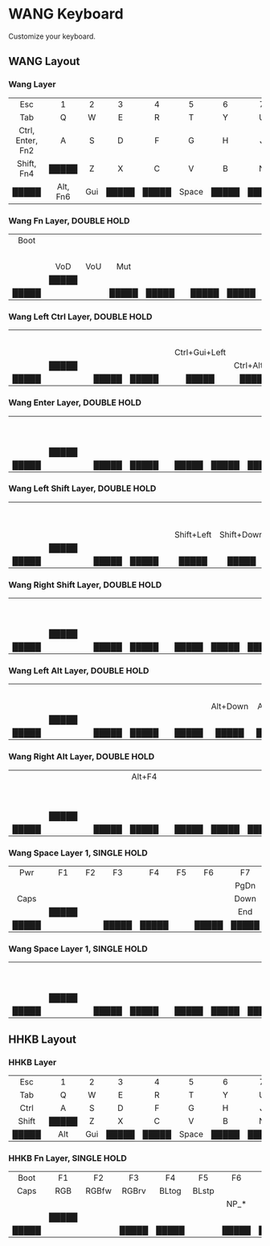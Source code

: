 # WANG Keyboard

Customize your keyboard.


## WANG Layout

### Wang Layer

|                  |          |       |       |       |       |       |       |       |       |       |       |          |                  |       |
| :--------------: | :------: | :---: | :---: | :---: | :---: | :---: | :---: | :---: | :---: | :---: | :---: | :------: | :--------------: | :---: |
|       Esc        |    1     |   2   |   3   |   4   |   5   |   6   |   7   |   8   |   9   |   0   |   -   |    =     |        \         |  \`   |
|       Tab        |    Q     |   W   |   E   |   R   |   T   |   Y   |   U   |   I   |   O   |   P   |   [   |    ]     |    BackSpace     | █████ |
| Ctrl, Enter, Fn2 |    A     |   S   |   D   |   F   |   G   |   H   |   J   |   K   |   L   |   ;   |   '   |  █████   | Enter, Ctrl, Fn3 | █████ |
|    Shift, Fn4    |  █████   |   Z   |   X   |   C   |   V   |   B   |   N   |   M   |   ,   |   .   |   /   |  █████   |    Shift, Fn5    |  Fn   |
|      █████       | Alt, Fn6 |  Gui  | █████ | █████ | Space | █████ | █████ | █████ | █████ | █████ |  Gui  | Alt, Fn7 |      █████       | █████ |


### Wang Fn Layer, DOUBLE HOLD

|       |       |       |       |       |       |       |       |       |       |       |       |       |       |       |
| :---: | :---: | :---: | :---: | :---: | :---: | :---: | :---: | :---: | :---: | :---: | :---: | :---: | :---: | :---: |
| Boot  |       |       |       |       |       |       |       |       |       |       |       |       |       |       |
|       |       |       |       |       |       |       |       |       |       |       |       |       |       | █████ |
|       |  VoD  |  VoU  |  Mut  |       |       |       |       |       |       |       |       | █████ |       | █████ |
|       | █████ |       |       |       |       |       |       |       |       |       |       | █████ |       |       |
| █████ |       |       | █████ | █████ |       | █████ | █████ | █████ | █████ | █████ |       |       | █████ | █████ |


### Wang Left Ctrl Layer, DOUBLE HOLD

|       |       |       |       |       |       |               |            |       |                |       |       |       |       |       |
| :---: | :---: | :---: | :---: | :---: | :---: | :-----------: | :--------: | :---: | :------------: | :---: | :---: | :---: | :---: | :---: |
|       |       |       |       |       |       |               |            |       |                |       |       |       |       |       |
|       |       |       |       |       |       |               |            |       |                |       |       |       |       | █████ |
|       |       |       |       |       |       | Ctrl+Gui+Left |            |       | Ctrl+Gui+Right |       |       | █████ |       | █████ |
|       | █████ |       |       |       |       |               | Ctrl+Alt+N |       |                |       |       | █████ |       |       |
| █████ |       |       | █████ | █████ |       |     █████     |   █████    | █████ |     █████      | █████ |       |       | █████ | █████ |


### Wang Enter Layer, DOUBLE HOLD

|       |       |       |       |       |       |       |       |       |       |       |       |       |       |       |
| :---: | :---: | :---: | :---: | :---: | :---: | :---: | :---: | :---: | :---: | :---: | :---: | :---: | :---: | :---: |
|       |       |       |       |       |       |       |       |       |       |       |       |       |       |       |
|       |       |       |       |       |       |       |       |       |       |       |       |       |       | █████ |
|       |       |       |       |       |       |       |       |       |       |       |       | █████ |       | █████ |
|       | █████ |       |       |       |       |       |       |       |       |       |       | █████ |       |       |
| █████ |       |       | █████ | █████ |       | █████ | █████ | █████ | █████ | █████ |       |       | █████ | █████ |


### Wang Left Shift Layer, DOUBLE HOLD

|       |       |       |       |       |       |            |            |          |             |       |       |       |           |       |
| :---: | :---: | :---: | :---: | :---: | :---: | :--------: | :--------: | :------: | :---------: | :---: | :---: | :---: | :-------: | :---: |
|       |       |       |       |       |       |            |            |          |             |       |       |       | Shift+Ins |       |
|       |       |       |       |       |       |            |            |          |             |       |       |       |           | █████ |
|       |       |       |       |       |       | Shift+Left | Shift+Down | Shift+Up | Shift+Right |       |       | █████ |           | █████ |
|       | █████ |       |       |       |       |            |            |          |             |       |       | █████ |           |       |
| █████ |       |       | █████ | █████ |       |   █████    |   █████    |  █████   |    █████    | █████ |       |       |   █████   | █████ |


### Wang Right Shift Layer, DOUBLE HOLD

|       |       |       |       |       |       |       |       |       |       |       |       |       |       |       |
| :---: | :---: | :---: | :---: | :---: | :---: | :---: | :---: | :---: | :---: | :---: | :---: | :---: | :---: | :---: |
|       |       |       |       |       |       |       |       |       |       |       |       |       |       |       |
|       |       |       |       |       |       |       |       |       |       |       |       |       |       | █████ |
|       |       |       |       |       |       |       |       |       |       |       |       | █████ |       | █████ |
|       | █████ |       |       |       |       |       |       |       |       |       |       | █████ |       |       |
| █████ |       |       | █████ | █████ |       | █████ | █████ | █████ | █████ | █████ |       |       | █████ | █████ |


### Wang Left Alt Layer, DOUBLE HOLD

|       |       |       |       |       |       |       |          |        |       |       |       |       |       |       |
| :---: | :---: | :---: | :---: | :---: | :---: | :---: | :------: | :----: | :---: | :---: | :---: | :---: | :---: | :---: |
|       |       |       |       |       |       |       |          |        |       |       |       |       |       |       |
|       |       |       |       |       |       |       |          |        |       |       |       |       |       | █████ |
|       |       |       |       |       |       |       | Alt+Down | Alt+Up |       |       |       | █████ |       | █████ |
|       | █████ |       |       |       |       |       |          |        |       |       |       | █████ |       |       |
| █████ |       |       | █████ | █████ |       | █████ |  █████   | █████  | █████ | █████ |       |       | █████ | █████ |


### Wang Right Alt Layer, DOUBLE HOLD

|       |       |       |       |        |       |       |       |       |       |       |       |       |       |       |
| :---: | :---: | :---: | :---: | :----: | :---: | :---: | :---: | :---: | :---: | :---: | :---: | :---: | :---: | :---: |
|       |       |       |       | Alt+F4 |       |       |       |       |       |       |       |       |       |       |
|       |       |       |       |        |       |       |       |       |       |       |       |       |       | █████ |
|       |       |       |       |        |       |       |       |       |       |       |       | █████ |       | █████ |
|       | █████ |       |       |        |       |       |       |       |       |       |       | █████ |       |       |
| █████ |       |       | █████ | █████  |       | █████ | █████ | █████ | █████ | █████ |       |       | █████ | █████ |


### Wang Space Layer 1, SINGLE HOLD

|       |       |       |       |       |       |       |       |       |       |       |       |       |       |       |
| :---: | :---: | :---: | :---: | :---: | :---: | :---: | :---: | :---: | :---: | :---: | :---: | :---: | :---: | :---: |
|  Pwr  |  F1   |  F2   |  F3   |  F4   |  F5   |  F6   |  F7   |  F8   |  F9   |  F10  |  F11  |  F12  |  Ins  |  Del  |
|       |       |       |       |       |       |       | PgDn  | Home  | Pste  |       |       |       |       | █████ |
| Caps  |       |       |       |       |       |       | Down  |  Up   | Right |       |       | █████ |       | █████ |
|       | █████ |       |       |       |       |       |  End  | PgUp  |       |       |       | █████ |       |       |
| █████ |       |       | █████ | █████ |       | █████ | █████ | █████ | █████ | █████ |       |       | █████ | █████ |


### Wang Space Layer 1, SINGLE HOLD

|       |       |       |       |       |       |       |       |       |       |       |       |       |       |       |
| :---: | :---: | :---: | :---: | :---: | :---: | :---: | :---: | :---: | :---: | :---: | :---: | :---: | :---: | :---: |
|       |       |       |       |       |       |       |       |       |       |       |       |       |       |       |
|       |       |       |       |       |       |       |       |       |       |  Psc  |       |       |       | █████ |
|       |       |       |       |       |       |       |       |       |  Slk  |       |       | █████ |       | █████ |
|       | █████ |       |       |       |       |       |       |       |       |       |       | █████ |       |       |
| █████ |       |       | █████ | █████ |       | █████ | █████ | █████ | █████ | █████ |       |       | █████ | █████ |


## HHKB Layout

### HHKB Layer

|       |       |       |       |       |       |       |       |       |       |       |       |       |           |       |
| :---: | :---: | :---: | :---: | :---: | :---: | :---: | :---: | :---: | :---: | :---: | :---: | :---: | :-------: | :---: |
|  Esc  |   1   |   2   |   3   |   4   |   5   |   6   |   7   |   8   |   9   |   0   |   -   |   =   |     \     |  \`   |
|  Tab  |   Q   |   W   |   E   |   R   |   T   |   Y   |   U   |   I   |   O   |   P   |   [   |   ]   | BackSpace | █████ |
| Ctrl  |   A   |   S   |   D   |   F   |   G   |   H   |   J   |   K   |   L   |   ;   |   '   | █████ |   Enter   | █████ |
| Shift | █████ |   Z   |   X   |   C   |   V   |   B   |   N   |   M   |   ,   |   .   |   /   | █████ |   Shift   |  Fn   |
| █████ |  Alt  |  Gui  | █████ | █████ | Space | █████ | █████ | █████ | █████ | █████ |  Gui  |  Alt  |   █████   | █████ |


### HHKB Fn Layer, SINGLE HOLD

|       |       |       |       |       |       |       |       |       |       |       |       |       |       |       |
| :---: | :---: | :---: | :---: | :---: | :---: | :---: | :---: | :---: | :---: | :---: | :---: | :---: | :---: | :---: |
| Boot  |  F1   |  F2   |  F3   |  F4   |  F5   |  F6   |  F7   |  F8   |  F9   |  F10  |  F11  |  F12  |  Ins  |  Del  |
| Caps  |  RGB  | RGBfw | RGBrv | BLtog | BLstp |       |       |  Psc  |  Slk  |  Pus  |  Up   |       |       | █████ |
|       |       |       |       |       |       | NP_*  | NP_/  | Home  | PgUp  | Left  | Right | █████ | NPEnt | █████ |
|       | █████ |       |       |       |       |       | NP_+  | NP_-  |  End  | PgDwn | Down  | █████ |       |       |
| █████ |       |       | █████ | █████ |       | █████ | █████ | █████ | █████ | █████ |       |       | █████ | █████ |

